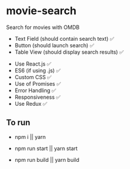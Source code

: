 # movie-search

Search for movies with OMDB

* Text Field (should contain search text) ✅
* Button (should launch search) ✅
* Table View (should display search results) ✅

- Use React.js ✅
- ES6 (if using .js) ✅
- Custom CSS ✅
- Use of Promises ✅
- Error Handling ✅
- Responsiveness ✅
- Use Redux ✅

## To run

* npm i || yarn

* npm run start || yarn start
* npm run build || yarn build
